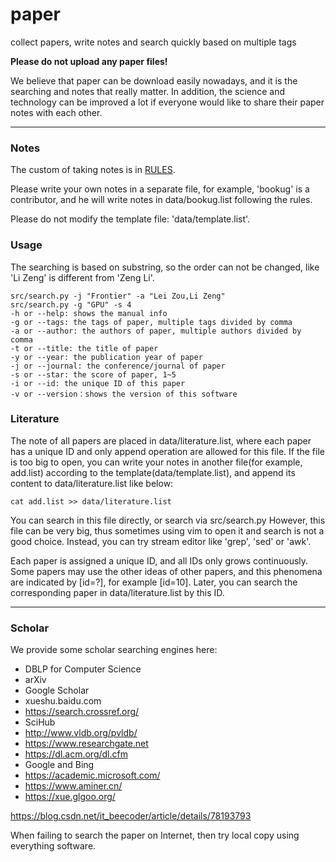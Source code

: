 # paper

collect papers, write notes and search quickly based on multiple tags

**Please do not upload any paper files!**

We believe that paper can be download easily nowadays, and it is the searching and notes that really matter.
In addition, the science and technology can be improved a lot if everyone would like to share their paper notes with each other.

---

### Notes

The custom of taking notes is in [RULES](data/README.md).

Please write your own notes in a separate file, for example, 'bookug' is a contributor, and he will write notes in data/bookug.list following the rules.

Please do not modify the template file: 'data/template.list'.

### Usage

The searching is based on substring, so the order can not be changed, like 'Li Zeng' is different from 'Zeng Li'.

```
src/search.py -j "Frontier" -a "Lei Zou,Li Zeng"
src/search.py -g "GPU" -s 4
-h or --help: shows the manual info
-g or --tags: the tags of paper, multiple tags divided by comma
-a or --author: the authors of paper, multiple authors divided by comma
-t or --title: the title of paper
-y or --year: the publication year of paper
-j or --journal: the conference/journal of paper
-s or --star: the score of paper, 1~5
-i or --id: the unique ID of this paper
-v or --version：shows the version of this software
```

### Literature

The note of all papers are placed in data/literature.list, where each paper has a unique ID and only append operation are allowed for this file.
If the file is too big to open, you can write your notes in another file(for example, add.list) according to the template(data/template.list), and append its content to data/literature.list like below:
```
cat add.list >> data/literature.list
```

You can search in this file directly, or search via src/search.py
However, this file can be very big, thus sometimes using vim to open it and search is not a good choice.
Instead, you can try stream editor like 'grep', 'sed' or 'awk'.

Each paper is assigned a unique ID, and all IDs only grows continuously.
Some papers may use the other ideas of other papers, and this phenomena are indicated by [id=?], for example [id=10].
Later, you can search the corresponding paper in data/literature.list by this ID.

---

### Scholar

We provide some scholar searching engines here:

- DBLP for Computer Science
- arXiv
- Google Scholar
- xueshu.baidu.com
- https://search.crossref.org/
- SciHub
- http://www.vldb.org/pvldb/
- https://www.researchgate.net
- https://dl.acm.org/dl.cfm
- Google and Bing
- https://academic.microsoft.com/
- https://www.aminer.cn/
- https://xue.glgoo.org/

https://blog.csdn.net/it_beecoder/article/details/78193793

When failing to search the paper on Internet, then try local copy using everything software.

